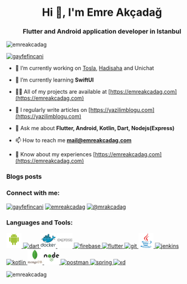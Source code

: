 <h1 align="center">Hi 👋, I'm Emre Akçadağ</h1>
<h3 align="center">Flutter and Android application developer in Istanbul</h3>

<p align="left"> <img src="https://komarev.com/ghpvc/?username=emreakcadag&label=Profile%20views&color=0e75b6&style=flat" alt="emreakcadag" /> </p>

<p align="left"> <a href="https://twitter.com/gayfefincani" target="blank"><img src="https://img.shields.io/twitter/follow/gayfefincani?logo=twitter&style=for-the-badge" alt="gayfefincani" /></a> </p>

- 🔭 I’m currently working on [Tosla](https://play.google.com/store/apps/details?id=com.akode.tosla&hl=tr&gl=US), [Hadisaha](https://apps.apple.com/tr/app/hadisaha/id1529257561) and Unichat

- 🌱 I’m currently learning **SwiftUI**

- 👨‍💻 All of my projects are available at [https://emreakcadag.com](https://emreakcadag.com)

- 📝 I regularly write articles on [https://yazilimblogu.com](https://yazilimblogu.com)

- 💬 Ask me about **Flutter, Android, Kotlin, Dart, Nodejs(Express)**

- 📫 How to reach me **mail@emreakcadag.com**

- 📄 Know about my experiences [https://emreakcadag.com](https://emreakcadag.com)

### Blogs posts
<!-- BLOG-POST-LIST:START -->
<!-- BLOG-POST-LIST:END -->

<h3 align="left">Connect with me:</h3>
<p align="left">
<a href="https://twitter.com/gayfefincani" target="blank"><img align="center" src="https://cdn.jsdelivr.net/npm/simple-icons@3.0.1/icons/twitter.svg" alt="gayfefincani" height="30" width="40" /></a>
<a href="https://linkedin.com/in/emreakcadag" target="blank"><img align="center" src="https://cdn.jsdelivr.net/npm/simple-icons@3.0.1/icons/linkedin.svg" alt="emreakcadag" height="30" width="40" /></a>
<a href="https://medium.com/@mrakcadag" target="blank"><img align="center" src="https://cdn.jsdelivr.net/npm/simple-icons@3.0.1/icons/medium.svg" alt="@mrakcadag" height="30" width="40" /></a>
</p>

<h3 align="left">Languages and Tools:</h3>
<p align="left"> <a href="https://developer.android.com" target="_blank"> <img src="https://raw.githubusercontent.com/devicons/devicon/master/icons/android/android-original-wordmark.svg" alt="android" width="40" height="40"/> </a> <a href="https://dart.dev" target="_blank"> <img src="https://www.vectorlogo.zone/logos/dartlang/dartlang-icon.svg" alt="dart" width="40" height="40"/> </a> <a href="https://www.docker.com/" target="_blank"> <img src="https://raw.githubusercontent.com/devicons/devicon/master/icons/docker/docker-original-wordmark.svg" alt="docker" width="40" height="40"/> </a> <a href="https://expressjs.com" target="_blank"> <img src="https://raw.githubusercontent.com/devicons/devicon/master/icons/express/express-original-wordmark.svg" alt="express" width="40" height="40"/> </a> <a href="https://firebase.google.com/" target="_blank"> <img src="https://www.vectorlogo.zone/logos/firebase/firebase-icon.svg" alt="firebase" width="40" height="40"/> </a> <a href="https://flutter.dev" target="_blank"> <img src="https://www.vectorlogo.zone/logos/flutterio/flutterio-icon.svg" alt="flutter" width="40" height="40"/> </a> <a href="https://git-scm.com/" target="_blank"> <img src="https://www.vectorlogo.zone/logos/git-scm/git-scm-icon.svg" alt="git" width="40" height="40"/> </a> <a href="https://www.java.com" target="_blank"> <img src="https://raw.githubusercontent.com/devicons/devicon/master/icons/java/java-original.svg" alt="java" width="40" height="40"/> </a> <a href="https://www.jenkins.io" target="_blank"> <img src="https://www.vectorlogo.zone/logos/jenkins/jenkins-icon.svg" alt="jenkins" width="40" height="40"/> </a> <a href="https://kotlinlang.org" target="_blank"> <img src="https://www.vectorlogo.zone/logos/kotlinlang/kotlinlang-icon.svg" alt="kotlin" width="40" height="40"/> </a> <a href="https://www.mongodb.com/" target="_blank"> <img src="https://raw.githubusercontent.com/devicons/devicon/master/icons/mongodb/mongodb-original-wordmark.svg" alt="mongodb" width="40" height="40"/> </a> <a href="https://nodejs.org" target="_blank"> <img src="https://raw.githubusercontent.com/devicons/devicon/master/icons/nodejs/nodejs-original-wordmark.svg" alt="nodejs" width="40" height="40"/> </a> <a href="https://postman.com" target="_blank"> <img src="https://www.vectorlogo.zone/logos/getpostman/getpostman-icon.svg" alt="postman" width="40" height="40"/> </a> <a href="https://spring.io/" target="_blank"> <img src="https://www.vectorlogo.zone/logos/springio/springio-icon.svg" alt="spring" width="40" height="40"/> </a> <a href="https://www.adobe.com/products/xd.html" target="_blank"> <img src="https://cdn.worldvectorlogo.com/logos/adobe-xd.svg" alt="xd" width="40" height="40"/> </a> </p>

<p><img align="center" src="https://github-readme-stats.vercel.app/api/top-langs?username=emreakcadag&show_icons=true&locale=en&layout=compact" alt="emreakcadag" /></p>
